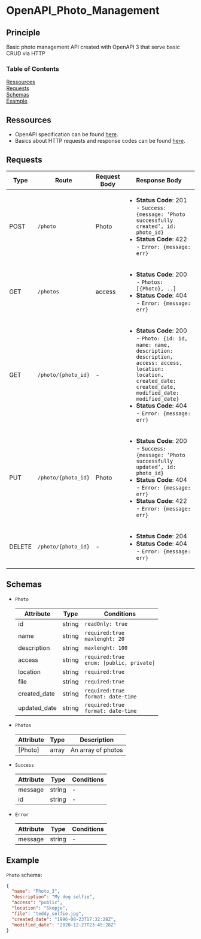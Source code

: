# OpenAPI_Photo_Management

## Principle

Basic photo management API created with OpenAPI 3 that serve basic CRUD via HTTP

### Table of Contents  
[Ressources](#ressouces)  
[Requests](#Requests)  
[Schemas](#Schemas)   
[Example](#exemple)   


## Ressources

* OpenAPI specification can be found [here](https://swagger.io/specification/).
* Basics about HTTP requests and response codes can be found [here](https://www.restapitutorial.com/lessons/httpmethods.html).


## Requests

| Type | Route | Request Body | Response Body |
| --- | --- | ---| --- |
| POST | `/photo`|Photo|<ul><li> **Status Code**: 201 - `Success: {message: ‘Photo successfully created’, id: photo_id}`</li><li>**Status Code**: 422 - `Error: {message: err}`</li></ul>|
| GET |`/photos`|access|<ul><li>**Status Code**: 200 - `Photos: [{Photo}, ..]`  </li><li>**Status Code**: 404 -  `Error: {message: err}`  </li></ul>|
| GET |`/photo/{photo_id}`|-|<ul><li>**Status Code**: 200 - `Photo: {id: id, name: name, description: description, access: access, location: location, created_date: created_date, modified_date: modified_date}`  </li><li>**Status Code**: 404 -  `Error: {message: err}`  </li></ul>|
| PUT |`/photo/{photo_id}`|Photo|<ul><li>**Status Code**: 200 - `Success: {message: ‘Photo successfully updated’, id: photo_id}`  </li><li>**Status Code**: 404 -  `Error: {message: err}`</li><li>**Status Code**: 422 -  `Error: {message: err}`  </li></ul>|
| DELETE |`/photo/{photo_id}`|-|<ul><li>**Status Code**: 204  </li><li>**Status Code**: 404 -  `Error: {message: err}`  </li></ul>|

## Schemas

* `Photo`

    | Attribute | Type | Conditions |
    | --- | --- | --- |
    | id | string | `readOnly: true` |
    | name | string | `required:true`</br>`maxlenght: 20` |
    | description | string | `maxlenght: 100` |
    | access | string | `required:true`</br>`enum: [public, private]` |
    | location | string | `required:true` |
    | file | string | `required:true` |
    | created_date | string | `required:true`</br>`format: date-time` |
    | updated_date | string | `required:true`</br>`format: date-time` |

* `Photos`

    | Attribute | Type | Description |
    | --- | --- | --- |
    | [Photo] | array | An array of photos |

* `Success`

    | Attribute | Type | Conditions |
    | --- | --- | --- |
    | message | string | - |
    | id | string | - |

* `Error`

    | Attribute | Type | Conditions |
    | --- | --- | --- |
    | message | string | - |


## Example

`Photo` schema:

```json
{
  "name": "Photo_3",
  "description": "My dog selfie",
  "access": "public",
  "location": "Skopje",
  "file": "teddy_selfie.jpg",
  "created_date": "1996-08-23T17:32:28Z",
  "modified_date": "2020-12-27T23:45:28Z"
}
```


